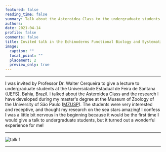 ```yaml
---
featured: false
reading_time: false
summary: Talk about the Asteroidea Class to the undergraduate students at the Universidade Estadual de Feira de Santana (UEFS)
authors:
date: 2021-04-14
profile: false
comments: false
title: Invited talk in the Echinoderms Functional Biology and Systematics course 
image:
  caption: ""
  focal_point: ""
  placement: 2
  preview_only: true
---
```


---

I was invited by Professor Dr. Walter Cerqueira to give a lecture to undergraduate students at the Universidade Estadual de Feira de Santana ([UEFS](http://www.uefs.br/)), Bahia, Brazil. I talked about the Asteroidea Class and the research I have developed during my master's degree at the Museum of Zoology of the University of São Paulo ([MZUSP](http://mz.usp.br/pt/pagina-inicial/)). The students were very interested and receptive, and thought my research on the sea stars amazing! I confess I was a little bit nervous in the beginning because it would be the first time I would give a talk to undergraduate students, but it turned out a wonderful experience for me! 

---
![talk 1](https://raw.githubusercontent.com/rosanafcunha/rosanafcunha/master/static/media/talk-1.png "talk 1")

---

